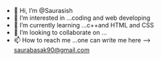 - 👋 Hi, I’m @Saurasish
- 👀 I’m interested in ...coding and web developing
- 🌱 I’m currently learning ...c++and HTML and CSS
- 💞️ I’m looking to collaborate on ...
- 📫 How to reach me ...one can write me here --> saurabasak90@gmail.com

<!---
Saursish/Saursish is a ✨ special ✨ repository because its `README.md` (this file) appears on your GitHub profile.
You can click the Preview link to take a look at your changes.
--->
